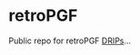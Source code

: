 # retroPGF

Public repo for retroPGF [DRIPs](https://fil-retropgf.notion.site/Round-2-How-to-use-DRIPs-114d0d646da1808c84eaca0751029519)...
